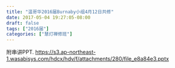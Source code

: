 ```yaml
---
title: "温哥华2016届Burnaby小组4月12日共修"
date: 2017-05-04 19:27:05-08:00
draft: false
tags: ["2016届"]
categories: ["慧灯禅修班"]
---
```

附串讲PPT.
 https://s3.ap-northeast-1.wasabisys.com/hdcx/hdv/f/attachments/280/file_e8a84e3.pptx
